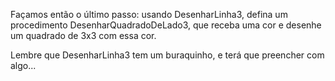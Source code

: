 Façamos então o último passo: usando DesenharLinha3, defina um procedimento DesenharQuadradoDeLado3, que receba uma cor e desenhe um quadrado de 3x3 com essa cor.

Lembre que DesenharLinha3 tem um buraquinho, e terá que preencher com algo...
